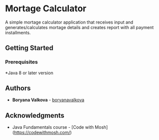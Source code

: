 # Mortage Calculator

A simple mortage calculator application that receives input and generates/calculates mortage details and creates report with all payment installments.

## Getting Started
### Prerequisites

*Java 8 or later version

## Authors

* **Boryana Valkova** - [boryanavalkova](https://github.com/boryanavalkova)

## Acknowledgments

* Java Fundamentals course - [Code with Mosh] (https://codewithmosh.com/)
